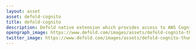 ```yaml
---
layout: asset
asset: defold-cognito
title: defold-cognito
description: Defold native extension which provides access to AWS Cognito. Useful for user signup/login.
opengraph_image: https://www.defold.com/images/assets/defold-cognito-thumb.png
twitter_image: https://www.defold.com/images/assets/defold-cognito-thumb.png
---
```

